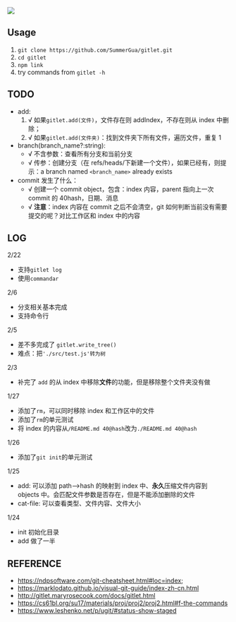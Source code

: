![](https://img-blog.csdnimg.cn/e89f3778708e4e86ae32788ae3fad029.png)

## Usage

1. `git clone https://github.com/SummerGua/gitlet.git`
2. `cd gitlet`
3. `npm link`
4. try commands from `gitlet -h`

## TODO

- add:
  1. √ 如果`gitlet.add(文件)`，文件存在则 addIndex，不存在则从 index 中删除；
  2. √ 如果`gitlet.add(文件夹)`：找到文件夹下所有文件，遍历文件，重复 1
- branch(branch_name?:string):
  - √ 不含参数：查看所有分支和当前分支
  - √ 传参：创建分支（在 refs/heads/下新建一个文件），如果已经有，则提示：a branch named `<branch_name>` already exists
- commit 发生了什么：
  - √ 创建一个 commit object，包含：index 内容，parent 指向上一次 commit 的 40hash，日期、消息
  - √ **注意**：index 内容在 commit 之后不会清空，git 如何判断当前没有需要提交的呢？对比工作区和 index 中的内容

## LOG

2/22

- 支持`gitlet log`
- 使用`commandar`

2/6

- 分支相关基本完成
- 支持命令行

2/5

- 差不多完成了 `gitlet.write_tree()`
- 难点：把`'./src/test.js'转为树`

2/3

- 补完了 `add` 的从 index 中移除**文件**的功能，但是移除整个文件夹没有做

1/27

- 添加了`rm`，可以同时移除 index 和工作区中的文件
- 添加了`rm`的单元测试
- 将 index 的内容从`/README.md 40@hash`改为`./README.md 40@hash`

1/26

- 添加了`git init`的单元测试

1/25

- add: 可以添加 path—>hash 的映射到 index 中、**永久**压缩文件内容到 objects 中。会匹配文件参数是否存在，但是不能添加删除的文件
- cat-file: 可以查看类型、文件内容、文件大小

1/24

- init 初始化目录
- add 做了一半

## REFERENCE

- https://ndpsoftware.com/git-cheatsheet.html#loc=index;
- https://marklodato.github.io/visual-git-guide/index-zh-cn.html
- http://gitlet.maryrosecook.com/docs/gitlet.html
- https://cs61bl.org/su17/materials/proj/proj2/proj2.html#f-the-commands
- https://www.leshenko.net/p/ugit/#status-show-staged
